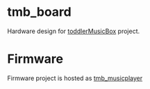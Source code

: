 # tmb_board
Hardware design for [toddlerMusicBox](http://janfietz.github.io/toddlerMusicBox/) project.

# Firmware
Firmware project is hosted as [tmb_musicplayer](https://github.com/janfietz/tmb_musicplayer)
